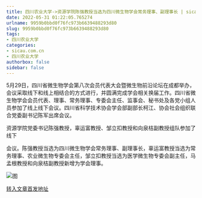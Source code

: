 ```yaml
---
title: 四川农业大学->资源学院陈强教授当选为四川微生物学会常务理事、副理事长 | sicau.com.cn
date: 2022-05-31 01:22:05.765274
urlname: 9959b0bbd0f76fc973b6639488293d80
slug: 9959b0bbd0f76fc973b6639488293d80
tags: 
- 四川农业大学
categories:
- sicau.com.cn
- 四川农业大学
authorbox: false
sidebar: false
---
```

5月29日，四川省微生物学会第八次会员代表大会暨微生物前沿论坛在成都举办，会议采取线下和线上相结合的方式进行，并圆满完成学会相关换届工作。四川省微生物学会会员代表、理事、常务理事、专委会主任、监事会、秘书处及各党小组人员参加了线上线下会议。四川省科学技术协会学会部副部长柯江、协会社会组织联合党委副书记陈军出席会议。  

资源学院党委书记陈强教授，辜运富教授、邹立扣教授和向泉桔副教授组队参加了线下
<!--more-->
会议。陈强教授当选为四川微生物学会常务理事、副理事长，辜运富教授当选为常务理事、农业微生物专委会主任，邹立扣教授当选为医学微生物专委会副主任，马孟根教授和向泉桔副教授新增为学会理事。

![图](https://news.sicau.edu.cn/__local/B/D0/CD/F3CA14F36075597E919F6B8BA24_48D9FD14_1613C.png)

[转入文章首发地址](https://news.sicau.edu.cn/info/1078/68042.htm)